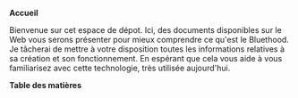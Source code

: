**Accueil**

Bienvenue sur cet espace de dépot.
Ici, des documents disponibles sur le Web vous serons présenter pour mieux comprendre ce qu'est le Bluethood.
Je tâcherai de mettre à votre disposition toutes les informations relatives à sa création et son fonctionnement.
En espérant que cela vous aide à vous familiarisez avec cette technologie, très utilisée aujourd'hui.               

**Table des matières**

